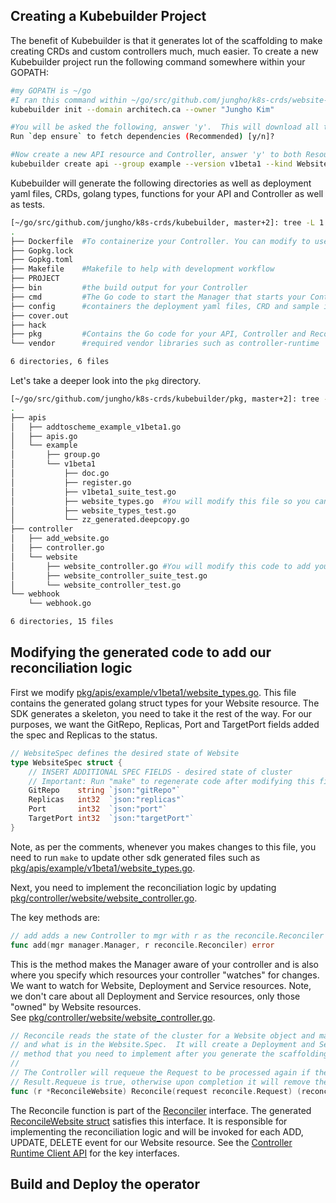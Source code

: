 ## Creating a Kubebuilder Project

The benefit of Kubebuilder is that it generates lot of the scaffolding to make creating CRDs and custom controllers much, much easier.  To create a new Kubebuilder project run the following command somewhere within your GOPATH:

```sh
#my GOPATH is ~/go
#I ran this command within ~/go/src/github.com/jungho/k8s-crds/website-kubebuilder
kubebuilder init --domain architech.ca --owner "Jungho Kim"

#You will be asked the following, answer 'y'.  This will download all the required Go packages and place them in the vendor directory and generate the scaffolding
Run `dep ensure` to fetch dependencies (Recommended) [y/n]?

#Now create a new API resource and Controller, answer 'y' to both Resource and Controller
kubebuilder create api --group example --version v1beta1 --kind Website
```

Kubebuilder will generate the following directories as well as deployment yaml files, CRDs, golang types, functions for your API and Controller as well as tests.

```sh
[~/go/src/github.com/jungho/k8s-crds/kubebuilder, master+2]: tree -L 1
.
├── Dockerfile  #To containerize your Controller. You can modify to use a different base image.
├── Gopkg.lock
├── Gopkg.toml
├── Makefile    #Makefile to help with development workflow
├── PROJECT
├── bin         #the build output for your Controller
├── cmd         #The Go code to start the Manager that starts your Controller
├── config      #containers the deployment yaml files, CRD and sample instance, RBAC role, rolebindings
├── cover.out
├── hack
├── pkg         #Contains the Go code for your API, Controller and Reconciler
└── vendor      #required vendor libraries such as controller-runtime

6 directories, 6 files
```

Let's take a deeper look into the `pkg` directory.

```sh
[~/go/src/github.com/jungho/k8s-crds/kubebuilder/pkg, master+2]: tree -L 4
.
├── apis
│   ├── addtoscheme_example_v1beta1.go
│   ├── apis.go
│   └── example
│       ├── group.go
│       └── v1beta1
│           ├── doc.go
│           ├── register.go
│           ├── v1beta1_suite_test.go
│           ├── website_types.go  #You will modify this file so you can consume your Website resource in golang
│           ├── website_types_test.go
│           └── zz_generated.deepcopy.go
├── controller
│   ├── add_website.go
│   ├── controller.go
│   └── website
│       ├── website_controller.go #You will modify this code to add your reconciliation logic.
│       ├── website_controller_suite_test.go
│       └── website_controller_test.go
└── webhook
    └── webhook.go

6 directories, 15 files
```

## Modifying the generated code to add our reconciliation logic

First we modify [pkg/apis/example/v1beta1/website_types.go](https://github.com/jungho/k8s-crds/blob/master/website-kubebuilder/pkg/apis/example/v1beta1/website_types.go#L27:6). This file contains the generated golang struct types for your Website resource. The SDK generates a skeleton, you need to take it the rest of the way.  For our purposes, we want the GitRepo, Replicas, Port and TargetPort fields added the spec and Replicas to the status.

```go
// WebsiteSpec defines the desired state of Website
type WebsiteSpec struct {
	// INSERT ADDITIONAL SPEC FIELDS - desired state of cluster
	// Important: Run "make" to regenerate code after modifying this file
	GitRepo    string `json:"gitRepo"`
	Replicas   int32  `json:"replicas"`
	Port       int32  `json:"port"`
	TargetPort int32  `json:"targetPort"`
}
```

Note, as per the comments, whenever you makes changes to this file, you need to run `make` to update other sdk generated files such as 
[pkg/apis/example/v1beta1/website_types.go](./pkg/apis/example/v1beta1/zz_generated.deepcopy.go).

Next, you need to implement the reconciliation logic by updating [pkg/controller/website/website_controller.go](./pkg/controller/website/website_controller.go).

The key methods are:

```go
// add adds a new Controller to mgr with r as the reconcile.Reconciler
func add(mgr manager.Manager, r reconcile.Reconciler) error 
```
This is the method makes the Manager aware of your controller and is also where you specify which resources
your controller "watches" for changes.  We want to watch for Website, Deployment and Service resources.  Note, we don't
care about all Deployment and Service resources, only those "owned" by Website resources.  
See [pkg/controller/website/website_controller.go](./pkg/controller/website/website_controller.go).

```go
// Reconcile reads the state of the cluster for a Website object and makes changes based on the state read
// and what is in the Website.Spec.  It will create a Deployment and Service if they do not exist.  This is the key
// method that you need to implement after you generate the scaffolding.
//
// The Controller will requeue the Request to be processed again if the returned error is non-nil or
// Result.Requeue is true, otherwise upon completion it will remove the work from the queue.
func (r *ReconcileWebsite) Reconcile(request reconcile.Request) (reconcile.Result, error) 
```

The Reconcile function is part of the [Reconciler](https://github.com/jungho/k8s-crds/blob/master/website-operator-sdk/vendor/sigs.k8s.io/controller-runtime/pkg/reconcile/reconcile.go#L79:6) interface. The generated [ReconcileWebsite struct](https://github.com/jungho/k8s-crds/blob/master/website-operator-sdk/pkg/controller/website/website_controller.go#L83:6) satisfies this interface.  It is responsible for implementing the reconciliation logic and will be invoked for each ADD, UPDATE, DELETE event for our Website resource.  See the [Controller Runtime Client API](https://github.com/operator-framework/operator-sdk/blob/master/doc/user/client.md) for the key interfaces.

## Build and Deploy the operator